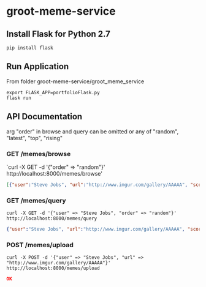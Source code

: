 # groot-meme-service

## Install Flask for Python 2.7
```
pip install flask
```

## Run Application
From folder groot-meme-service/groot_meme_service
```
export FLASK_APP=portfolioFlask.py
flask run
```

## API Documentation
arg "order" in browse and query can be omitted or any of "random", "latest", "top", "rising"

### GET /memes/browse
`curl -X GET -d '{"order" => "random"}' http://localhost:8000/memes/browse'
```json
[{"user":"Steve Jobs", "url":"http://www.imgur.com/gallery/AAAAA", "score":0, "title":"Oranges"}]
```

### GET /memes/query
`curl -X GET -d '{"user" => "Steve Jobs", "order" => "random"}' http://localhost:8000/memes/query`
```json
{"user":"Steve Jobs", "url":"http://www.imgur.com/gallery/AAAAA", "score":0, "title":"Oranges"}
```

### POST /memes/upload
`curl -X POST -d '{"user" => "Steve Jobs", "url" => "http://www.imgur.com/gallery/AAAAA"}' http://localhost:8000/memes/upload`
```json
OK
```
